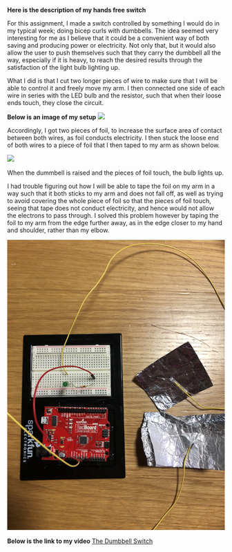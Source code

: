 **Here is the description of my hands free switch**

For this assignment, I made a switch controlled by something I would do in my typical week; doing bicep curls with dumbbells. The idea seemed very interesting for me as I believe that it could be a convenient way of both saving and producing power or electricity. Not only that, but it would also allow the user to push themselves such that they carry the dumbbell all the way, especially if it is heavy, to reach the desired results through the satisfaction of the light bulb lighting up.

What I did is that I cut two longer pieces of wire to make sure that I will be able to control it and freely move my arm. I then connected one side of each wire in series with the LED bulb and the resistor, such that when their loose ends touch, they close the circuit.

**Below is an image of my setup**
![](setup.PNG)

Accordingly, I got two pieces of foil, to increase the surface area of contact between both wires, as foil conducts electricity. I then stuck the loose end of both wires to a piece of foil that I then taped to my arm as shown below. 

![](connections.PNG)

When the dummbell is raised and the pieces of foil touch, the bulb lights up.

I had trouble figuring out how I will be able to tape the foil on my arm in a way such that it both sticks to my arm and does not fall off, as well as trying to avoid covering the whole piece of foil so that the pieces of foil touch, seeing that tape does not conduct electricity, and hence would not allow the electrons to pass through. I solved this problem however by taping the foil to my arm from the edge further away, as in the edge closer to my hand and shoulder, rather than my elbow.

![](close-up.jpg)

**Below is the link to my video**
[The Dumbbell Switch](https://drive.google.com/open?id=1uLo9GDAFInztqLfNU3dCbZgT2wfcFNZU)
